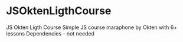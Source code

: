 # JSOktenLigthCourse
JS Okten Ligth Course
Simple JS course maraphone by Okten with 6+ lessons 
Dependencies - not needed
